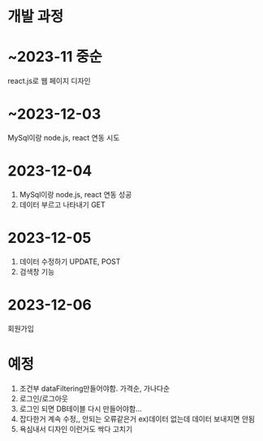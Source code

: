# 개발 과정

# ~2023-11 중순
react.js로 웹 페이지 디자인

# ~2023-12-03
MySql이랑 node.js, react 연동 시도

# 2023-12-04
1.  MySql이랑 node.js, react 연동 성공
2. 데이터 부르고 나타내기 GET

# 2023-12-05
1. 데이터 수정하기 UPDATE, POST
2. 검색창 기능

# 2023-12-06
회원가입

# 예정
1. 조건부 dataFiltering만들어야함. 가격순, 가나다순
2. 로그인/로그아웃
3. 로그인 되면 DB테이블 다시 만들어야함...
4. 잡다한거 계속 수정,, 안되는 오류같은거 ex)데이터 없는데 데이터 보내지면 안됨
5. 욕심내서 디자인 이런거도 싹다 고치기
